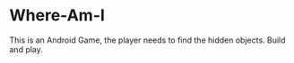 # Where-Am-I
This is an Android Game, the player needs to find the hidden objects. Build and play. 
